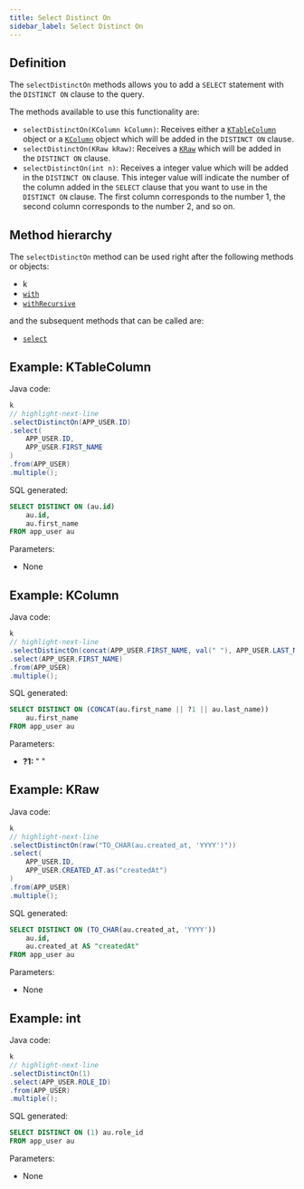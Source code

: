 ```yaml
---
title: Select Distinct On
sidebar_label: Select Distinct On
---
```


## Definition

The `selectDistinctOn` methods allows you to add a `SELECT` statement with the `DISTINCT ON` clause to the query.

The methods available to use this functionality are:

- `selectDistinctOn(KColumn kColumn)`: Receives either a [`KTableColumn`](/docs/select-statement/clauses/select/introduction#1-ktablecolumn) object or a [`KColumn`](/docs/select-statement/clauses/select/introduction#2-kcolumn) object which will be added in the `DISTINCT ON` clause.
- `selectDistinctOn(KRaw kRaw)`: Receives a [`KRaw`](/docs/select-statement/clauses/select/introduction#6-kraw) which will be added in the `DISTINCT ON` clause.
- `selectDistinctOn(int n)`: Receives a integer value which will be added in the `DISTINCT ON` clause. This integer value will indicate the number of the column added in the `SELECT` clause that you want to use in the `DISTINCT ON` clause. The first column corresponds to the number 1, the second column corresponds to the number 2, and so on.

## Method hierarchy

The `selectDistinctOn` method can be used right after the following methods or objects:

- k
- [`with`](/docs/select-statement/clauses/with)
- [`withRecursive`](/docs/select-statement/clauses/with)

and the subsequent methods that can be called are:

- [`select`](/docs/select-statement/clauses/select/)

## Example: KTableColumn

Java code:

```java
k
// highlight-next-line
.selectDistinctOn(APP_USER.ID)
.select(
    APP_USER.ID,
    APP_USER.FIRST_NAME
)
.from(APP_USER)
.multiple();
```

SQL generated:

```sql showLineNumbers
SELECT DISTINCT ON (au.id)
    au.id,
    au.first_name
FROM app_user au
```

Parameters:

- None

## Example: KColumn

Java code:

```java
k
// highlight-next-line
.selectDistinctOn(concat(APP_USER.FIRST_NAME, val(" "), APP_USER.LAST_NAME))
.select(APP_USER.FIRST_NAME)
.from(APP_USER)
.multiple();
```

SQL generated:

```sql showLineNumbers
SELECT DISTINCT ON (CONCAT(au.first_name || ?1 || au.last_name))
    au.first_name
FROM app_user au
```

Parameters:

- **?1:** " "

## Example: KRaw

Java code:

```java
k
// highlight-next-line
.selectDistinctOn(raw("TO_CHAR(au.created_at, 'YYYY')"))
.select(
    APP_USER.ID,
    APP_USER.CREATED_AT.as("createdAt")
)
.from(APP_USER)
.multiple();
```

SQL generated:

```sql showLineNumbers
SELECT DISTINCT ON (TO_CHAR(au.created_at, 'YYYY'))
    au.id,
    au.created_at AS "createdAt"
FROM app_user au
```

Parameters:

- None

## Example: int

Java code:

```java
k
// highlight-next-line
.selectDistinctOn(1)
.select(APP_USER.ROLE_ID)
.from(APP_USER)
.multiple();
```

SQL generated:

```sql showLineNumbers
SELECT DISTINCT ON (1) au.role_id
FROM app_user au
```

Parameters:

- None